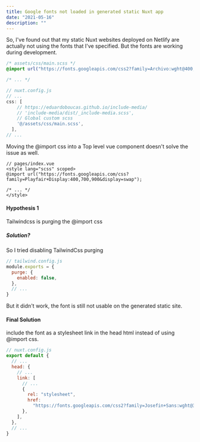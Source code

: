 ```yaml
---
title: Google fonts not loaded in generated static Nuxt app
date: "2021-05-16"
description: ""
---
```


So, I've found out that my static Nuxt websites deployed on Netlify are actually not using the fonts that I've specified. But the fonts are working during development.

```css
/* assets/css/main.scss */
@import url("https://fonts.googleapis.com/css2?family=Archivo:wght@400;800&display=swap");

/* ... */
```

```js
// nuxt.config.js
// ...
css: [
    // https://eduardoboucas.github.io/include-media/
    // 'include-media/dist/_include-media.scss',
    // Global custom scss
    '@/assets/css/main.scss',
  ],
// ...
```

Moving the @import css into a Top level vue component doesn't solve the issue as well.

```vue
// pages/index.vue
<style lang="scss" scoped>
@import url("https://fonts.googleapis.com/css?family=Playfair+Display:400,700,900&display=swap");

/* ... */
</style>
```

#### Hypothesis 1

Tailwindcss is purging the @import css

##### Solution?

So I tried disabling TailwindCss purging

```js
// tailwind.config.js
module.exports = {
  purge: {
    enabled: false,
  },
  // ...
}
```

But it didn't work, the font is still not usable on the generated static site.

#### Final Solution

include the font as a stylesheet link in the head html instead of using @import css.

```js
// nuxt.config.js
export default {
  // ...
  head: {
    // ...
    link: [
      // ...
      {
        rel: "stylesheet",
        href:
          "https://fonts.googleapis.com/css2?family=Josefin+Sans:wght@300;400;500;600;700&display=swap",
      },
    ],
  },
  // ...
}
```
